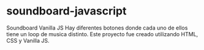 # soundboard-javascript
Soundboard Vanilla JS
Hay diferentes botones donde cada uno de ellos tiene un loop de musica distinto.
Este proyecto fue creado utilizando HTML, CSS y Vanilla JS.
